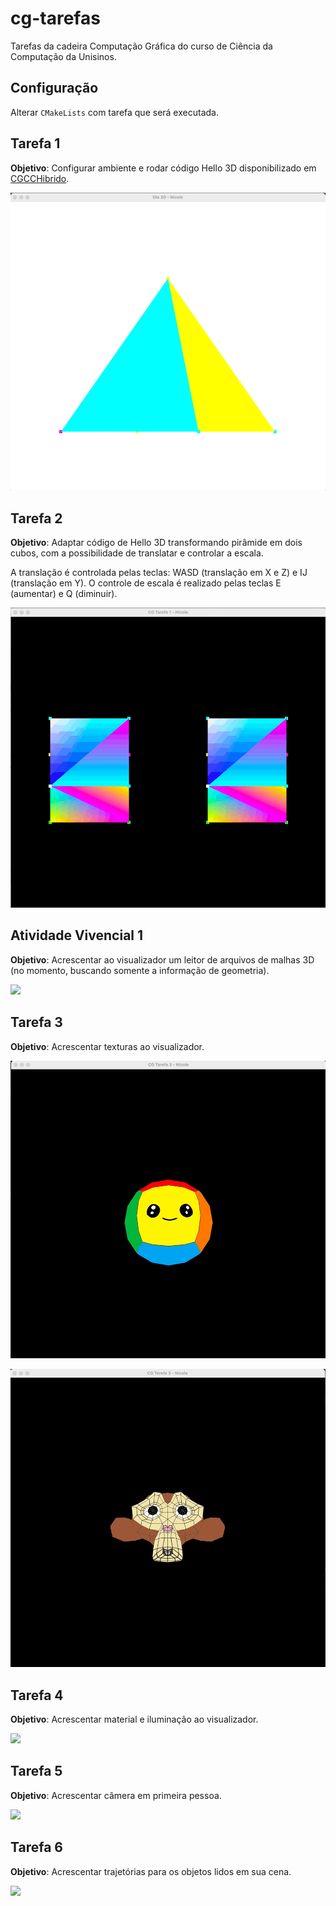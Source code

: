 # cg-tarefas
Tarefas da cadeira Computação Gráfica do curso de Ciência da Computação da Unisinos.

## Configuração

Alterar `CMakeLists` com tarefa que será executada.

## Tarefa 1
**Objetivo**: Configurar ambiente e rodar código Hello 3D disponibilizado em [CGCCHibrido](https://github.com/fellowsheep/CGCCHibrido). 

![](docs/tarefa-1.gif)

## Tarefa 2
**Objetivo**: Adaptar código de Hello 3D transformando pirâmide em dois cubos, com a possibilidade de translatar e controlar a escala. 

A translação é controlada pelas teclas: WASD (translação em X e Z) e IJ (translação em Y).
O controle de escala é realizado pelas teclas E (aumentar) e Q (diminuir).

![](docs/tarefa-2.gif)

## Atividade Vivencial 1
**Objetivo**: Acrescentar ao visualizador um leitor de arquivos de malhas 3D (no momento, buscando somente a informação de geometria).

![](docs/atividade-vivencial-1.gif)

## Tarefa 3
**Objetivo**: Acrescentar texturas ao visualizador. 

![](docs/tarefa-3.gif)

![](docs/tarefa-3-suzanne.gif)

## Tarefa 4
**Objetivo**: Acrescentar material e iluminação ao visualizador. 

![](docs/tarefa-4.gif)

## Tarefa 5
**Objetivo**: Acrescentar câmera em primeira pessoa. 

![](docs/tarefa-5.gif)

## Tarefa 6
**Objetivo**: Acrescentar trajetórias para os objetos lidos em sua cena.

![](docs/tarefa-6.gif)